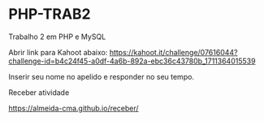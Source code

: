 # PHP-TRAB2
Trabalho 2 em PHP e MySQL

Abrir link para Kahoot abaixo:
https://kahoot.it/challenge/07616044?challenge-id=b4c24f45-a0df-4a6b-892a-ebc36c43780b_1711364015539

Inserir seu nome no apelido e responder no seu tempo.

Receber atividade

https://almeida-cma.github.io/receber/
